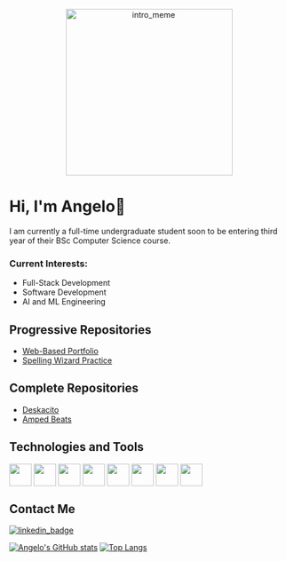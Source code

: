 <p align="center">
  <img src="https://media1.tenor.com/m/0JSNngGvy4wAAAAC/i-love-computers-it.gif" alt="intro_meme" width="300">
</p>

# Hi, I'm Angelo👋
I am currently a full-time undergraduate student soon to be entering third year of their BSc Computer Science course.
### Current Interests:
 - Full-Stack Development
 - Software Development
 - AI and ML Engineering

## Progressive Repositories
- [Web-Based Portfolio](https://github.com/Ninjangelo/Ninjangelo.github.io)
- [Spelling Wizard Practice](https://github.com/Ninjangelo/Spelling-Wizard-Practice)

## Complete Repositories
- [Deskacito](https://github.com/Ninjangelo/Team_Deskacito_2023-24)
- [Amped Beats](https://github.com/Ninjangelo/Amped_Beats_Website)

## Technologies and Tools
<a href="URL_REDIRECT" target="blank"><img align="center" src="https://cdn.jsdelivr.net/gh/devicons/devicon@latest/icons/vscode/vscode-original.svg" height="40" /></a>
<a href="URL_REDIRECT" target="blank"><img align="center" src="https://cdn.jsdelivr.net/gh/devicons/devicon@latest/icons/python/python-original.svg" height="40" /></a>
<a href="URL_REDIRECT" target="blank"><img align="center" src="https://cdn.jsdelivr.net/gh/devicons/devicon@latest/icons/cplusplus/cplusplus-original.svg" height="40" /></a>
<a href="URL_REDIRECT" target="blank"><img align="center" src="https://cdn.jsdelivr.net/gh/devicons/devicon@latest/icons/java/java-original.svg" height="40" /></a>
<a href="URL_REDIRECT" target="blank"><img align="center" src="https://cdn.jsdelivr.net/gh/devicons/devicon@latest/icons/php/php-original.svg" height="40" /></a>
<a href="URL_REDIRECT" target="blank"><img align="center" src="https://cdn.jsdelivr.net/gh/devicons/devicon@latest/icons/mysql/mysql-original.svg" height="40" /></a>
<a href="URL_REDIRECT" target="blank"><img align="center" src="https://cdn.jsdelivr.net/gh/devicons/devicon@latest/icons/html5/html5-original.svg" height="40" /></a>
<a href="URL_REDIRECT" target="blank"><img align="center" src="https://cdn.jsdelivr.net/gh/devicons/devicon@latest/icons/css3/css3-original.svg" height="40" /></a>

## Contact Me
<a href="https://www.linkedin.com/in/angelo-luis-lagdameo/"/><img src="https://img.shields.io/badge/LinkedIn-0077B5?style=for-the-badge&logo=linkedin&logoColor=white" alt="linkedin_badge"/></a>

[![Angelo's GitHub stats](https://github-readme-stats.vercel.app/api?username=Ninjangelo)](https://github.com/anuraghazra/github-readme-stats)
[![Top Langs](https://github-readme-stats.vercel.app/api/top-langs/?username=Ninjangelo&layout=donut)](https://github.com/anuraghazra/github-readme-stats)


<!---
Ninjangelo/Ninjangelo is a ✨ special ✨ repository because its `README.md` (this file) appears on your GitHub profile.
You can click the Preview link to take a look at your changes.
--->
